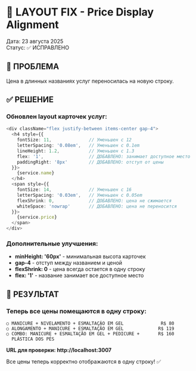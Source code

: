 # 🔧 LAYOUT FIX - Price Display Alignment

Дата: 23 августа 2025  
Статус: ✅ ИСПРАВЛЕНО  

## 🎯 ПРОБЛЕМА

Цена в длинных названиях услуг переносилась на новую строку.

## ✅ РЕШЕНИЕ

### Обновлен layout карточек услуг:

```typescript
<div className="flex justify-between items-center gap-4">
  <h4 style={{
    fontSize: 11,              // Уменьшен с 12
    letterSpacing: '0.08em',   // Уменьшен с 0.1em
    lineHeight: 1.2,           // Уменьшен с 1.3
    flex: '1',                 // ДОБАВЛЕНО: занимает доступное место
    paddingRight: '8px'        // ДОБАВЛЕНО: отступ от цены
  }}>
    {service.name}
  </h4>
  <span style={{
    fontSize: 14,              // Уменьшен с 16
    letterSpacing: '0.03em',   // Уменьшен с 0.05em
    flexShrink: 0,             // ДОБАВЛЕНО: цена не сжимается
    whiteSpace: 'nowrap'       // ДОБАВЛЕНО: цена не переносится
  }}>
    {service.price}
  </span>
</div>
```

### Дополнительные улучшения:
- **minHeight: '60px'** - минимальная высота карточек
- **gap-4** - отступ между названием и ценой
- **flexShrink: 0** - цена всегда остается в одну строку
- **flex: '1'** - название занимает все доступное место

## 📱 РЕЗУЛЬТАТ

### Теперь все цены помещаются в одну строку:
```
○ MANICURE + NIVELAMENTO + ESMALTAÇÃO EM GEL              R$ 80
○ ALONGAMENTO + MANICURE + ESMALTAÇÃO EM GEL             R$ 119  
○ COMBO: MANICURE + ESMALTAÇÃO EM GEL + PEDICURE +       R$ 160
  PLÁSTICA DOS PÉS
```

**URL для проверки: http://localhost:3007**

Все цены теперь корректно отображаются в одну строку! ✅